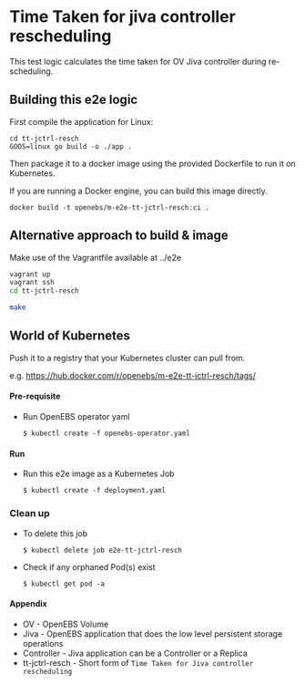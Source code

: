 # Time Taken for jiva controller rescheduling

This test logic calculates the time taken for OV Jiva controller during
re-scheduling.

## Building this e2e logic

First compile the application for Linux:

  ```
  cd tt-jctrl-resch
  GOOS=linux go build -o ./app .
  ```
    
Then package it to a docker image using the provided Dockerfile to run it on
Kubernetes.

If you are running a Docker engine, you can build this image directly.

  ```
  docker build -t openebs/m-e2e-tt-jctrl-resch:ci .
  ```

## Alternative approach to build & image

Make use of the Vagrantfile available at ../e2e

  ```bash
  vagrant up
  vagrant ssh
  cd tt-jctrl-resch

  make
  ```

## World of Kubernetes

Push it to a registry that your Kubernetes cluster can pull from.

e.g. https://hub.docker.com/r/openebs/m-e2e-tt-jctrl-resch/tags/

#### Pre-requisite

- Run OpenEBS operator yaml

  ```
  $ kubectl create -f openebs-operator.yaml
  ```

#### Run

- Run this e2e image as a Kubernetes Job

  ```
  $ kubectl create -f deployment.yaml
  ```

### Clean up

- To delete this job
  
  ```
  $ kubectl delete job e2e-tt-jctrl-resch
  ```

- Check if any orphaned Pod(s) exist

  ```
  $ kubectl get pod -a
  ```

#### Appendix

- OV - OpenEBS Volume
- Jiva - OpenEBS application that does the low level persistent storage operations
- Controller - Jiva application can be a Controller or a Replica
- tt-jctrl-resch - Short form of `Time Taken for Jiva controller rescheduling`
